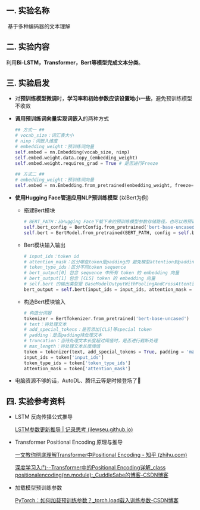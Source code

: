 ## 一. 实验名称

​	基于多种编码器的文本理解



## 二. 实验内容

​	利用**Bi-LSTM，Transformer，Bert等模型完成文本分类**。



## 三. 实验启发

- 对**预训练模型微调**时，**学习率和初始参数应该设置地小一些**，避免预训练模型不收敛

- **调用预训练词向量实现词嵌入**的两种方式

  ```python
  ## 方式一 ##
  # vocab_size：词汇表大小
  # ninp：词嵌入维度
  # embedding_weight：预训练词向量
  self.embed = nn.Embedding(vocab_size, ninp)
  self.embed.weight.data.copy_(embedding_weight)
  self.embed.weight.requires_grad = True # 是否进行Freeze
          
  ## 方式二 ##
  # embedding_weight：预训练词向量
  self.embed = nn.Embedding.from_pretrained(embedding_weight, freeze=False)
  ```

- **使用Hugging Face管道应用NLP预训练模型** (以Bert为例)

  - 搭建Bert模块

    ```python
    # BERT_PATH：从Hugging Face下载下来的预训练模型参数存储路径，也可以用预训练模型名称替换，进行在线下载
    self.bert_config = BertConfig.from_pretrained('bert-base-uncased')
    self.bert = BertModel.from_pretrained(BERT_PATH, config = self.bert_config)
    ```

  - Bert模块输入输出

    ```python
    # input_ids：token id
    # attention_mask：区分哪些token是padding的 避免模型attention到padding token
    # token_type_ids：区分不同token sequence
    # bert_output[0] 包含 sequence 中所有 token 的 embedding 向量
    # bert_output[1] 包含 [CLS] token 的 embedding 向量
    # self.bert 的输出类型是 BaseModelOutputWithPoolingAndCrossAttentions
    bert_output = self.bert(input_ids = input_ids, attention_mask = attention_mask, token_type_ids = token_type_ids)
    ```

  - 构造Bert模块输入

    ```python
    # 构造分词器
    tokenizer = BertTokenizer.from_pretrained('bert-base-uncased')
    # text：待处理文本
    # add_special_tokens：是否添加[CLS]等special token
    # padding：是否padding待处理文本
    # truncation：当待处理文本长度超过阈值时，是否进行截断处理
    # max_length：待处理文本长度阈值
    token = tokenizer(text, add_special_tokens = True, padding = 'max_length', truncation = True, max_length = 150)
    input_ids = token['input_ids']
    token_type_ids = token['token_type_ids']
    attention_mask = token['attention_mask']
    ```

- 电脑资源不够的话，AutoDL、腾讯云等是时候登场了🌝



## 四. 实验参考资料

- LSTM 反向传播公式推导

  [LSTM参数更新推导 | 记录思考 (ilewseu.github.io)](https://ilewseu.github.io/2018/01/06/LSTM参数更新推导/)

- Transformer Positional Encoding 原理与推导

  [一文教你彻底理解Transformer中Positional Encoding - 知乎 (zhihu.com)](https://zhuanlan.zhihu.com/p/338592312)

  [深度学习入门--Transformer中的Positional Encoding详解_class positionalencoding(nn.module):_CuddleSabe的博客-CSDN博客](https://blog.csdn.net/qq_15534667/article/details/116140592)

- 加载模型预训练参数

  [PyTorch：如何加载预训练参数？_torch.load载入训练参数-CSDN博客](https://blog.csdn.net/fhcfhc1112/article/details/95862915)

  

